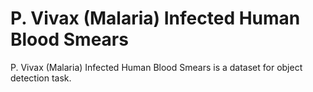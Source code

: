 # P. Vivax (Malaria) Infected Human Blood Smears

P. Vivax (Malaria) Infected Human Blood Smears is a dataset for object detection task.